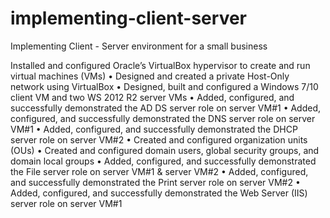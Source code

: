 # implementing-client-server
Implementing Client - Server environment for a small business

Installed and configured Oracle’s VirtualBox hypervisor to create and run virtual machines (VMs)
• Designed and created a private Host-Only network using VirtualBox
• Designed, built and configured a Windows 7/10 client VM and two WS 2012 R2 server VMs
• Added, configured, and successfully demonstrated the AD DS server role on server VM#1
• Added, configured, and successfully demonstrated the DNS server role on server VM#1
• Added, configured, and successfully demonstrated the DHCP server role on server VM#2
• Created and configured organization units (OUs)
• Created and configured domain users, global security groups, and domain local groups
• Added, configured, and successfully demonstrated the File server role on server VM#1 & server VM#2 • Added, configured, and successfully demonstrated the Print server role on server VM#2
• Added, configured, and successfully demonstrated the Web Server (IIS) server role on server VM#1

